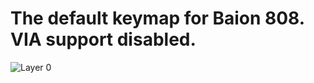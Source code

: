 # The default keymap for Baion 808. VIA support disabled.

![Layer 0](https://i.imgur.com/IhbvSZ1.png)
